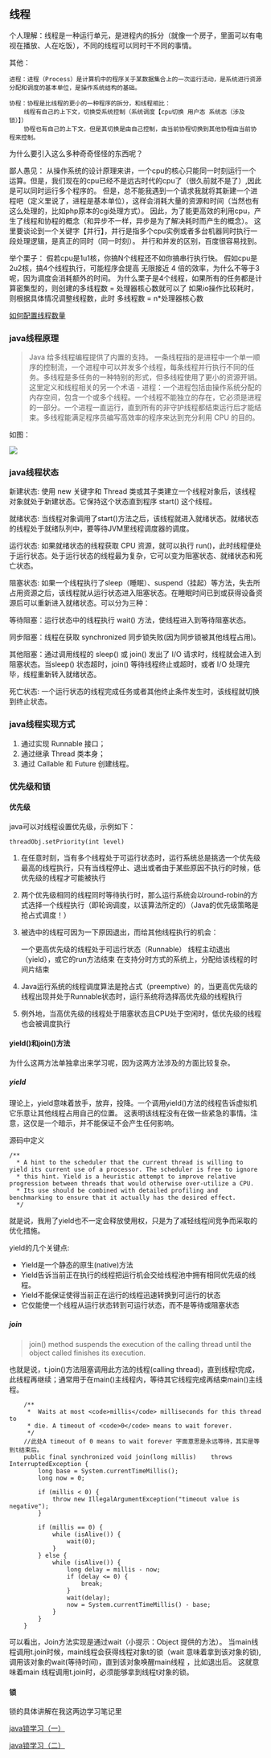 ## 线程

个人理解：线程是一种运行单元，是进程内的拆分（就像一个房子，里面可以有电视在播放、人在吃饭），不同的线程可以同时干不同的事情。

其他：

    进程：进程（Process）是计算机中的程序关于某数据集合上的一次运行活动，是系统进行资源分配和调度的基本单位，是操作系统结构的基础。
    
    协程：协程是比线程的更小的一种程序的拆分，和线程相比：
        线程有自己的上下文，切换受系统控制（系统调度【cpu切换 用户态 系统态（涉及锁）】）
        协程也有自己的上下文，但是其切换是由自己控制，由当前协程切换到其他协程由当前协程来控制。
        
为什么要引入这么多种奇奇怪怪的东西呢？

鄙人愚见： 从操作系统的设计原理来讲，一个cpu的核心只能同一时刻运行一个运算。但是，我们现在的cpu已经不是远古时代的cpu了（很久前就不是了）,因此是可以同时运行多个程序的。
但是，总不能我遇到一个请求我就将其新建一个进程吧（定义里说了，进程是基本单位），这样会消耗大量的资源和时间（当然也有这么处理的，比如php原本的cgi处理方式）。
因此，为了能更高效的利用cpu，产生了线程和协程的概念（和异步不一样，异步是为了解决耗时而产生的概念）。
这里要谈论到一个关键字【并行】，并行是指多个cpu实例或者多台机器同时执行一段处理逻辑，是真正的同时（同一时刻）。
并行和并发的区别，百度很容易找到。

举个栗子：
    假若cpu是1u1核，你搞N个线程还不如你搞串行执行快。
    假如cpu是2u2核，搞4个线程执行，可能程序会提高  无限接近 4 倍的效率，为什么不等于3呢，因为调度会消耗额外的时间。
    为什么栗子是4个线程，如果所有的任务都是计算密集型的，则创建的多线程数 = 处理器核心数就可以了
    如果io操作比较耗时，则根据具体情况调整线程数，此时 多线程数 = n*处理器核心数

[如何配置线程数量](https://blog.csdn.net/coslay/article/details/42062639?utm_source=blogxgwz5)

### java线程原理

> Java 给多线程编程提供了内置的支持。 一条线程指的是进程中一个单一顺序的控制流，一个进程中可以并发多个线程，每条线程并行执行不同的任务。多线程是多任务的一种特别的形式，但多线程使用了更小的资源开销。这里定义和线程相关的另一个术语 - 进程：一个进程包括由操作系统分配的内存空间，包含一个或多个线程。一个线程不能独立的存在，它必须是进程的一部分。一个进程一直运行，直到所有的非守护线程都结束运行后才能结束。多线程能满足程序员编写高效率的程序来达到充分利用 CPU 的目的。

如图：

![](http://www.runoob.com/wp-content/uploads/2014/01/java-thread.jpg)


### java线程状态

新建状态: 使用 new 关键字和 Thread 类或其子类建立一个线程对象后，该线程对象就处于新建状态。它保持这个状态直到程序 start() 这个线程。

就绪状态: 当线程对象调用了start()方法之后，该线程就进入就绪状态。就绪状态的线程处于就绪队列中，要等待JVM里线程调度器的调度。

运行状态: 如果就绪状态的线程获取 CPU 资源，就可以执行 run()，此时线程便处于运行状态。处于运行状态的线程最为复杂，它可以变为阻塞状态、就绪状态和死亡状态。

阻塞状态: 如果一个线程执行了sleep（睡眠）、suspend（挂起）等方法，失去所占用资源之后，该线程就从运行状态进入阻塞状态。在睡眠时间已到或获得设备资源后可以重新进入就绪状态。可以分为三种：

等待阻塞：运行状态中的线程执行 wait() 方法，使线程进入到等待阻塞状态。

同步阻塞：线程在获取 synchronized 同步锁失败(因为同步锁被其他线程占用)。

其他阻塞：通过调用线程的 sleep() 或 join() 发出了 I/O 请求时，线程就会进入到阻塞状态。当sleep() 状态超时，join() 等待线程终止或超时，或者 I/O 处理完毕，线程重新转入就绪状态。

死亡状态: 一个运行状态的线程完成任务或者其他终止条件发生时，该线程就切换到终止状态。

### java线程实现方式

1. 通过实现 Runnable 接口；
2. 通过继承 Thread 类本身；
3. 通过 Callable 和 Future 创建线程。


### 优先级和锁

#### 优先级

java可以对线程设置优先级，示例如下：

    threadObj.setPriority(int level)
    
   
1. 在任意时刻，当有多个线程处于可运行状态时，运行系统总是挑选一个优先级最高的线程执行，只有当线程停止、退出或者由于某些原因不执行的时候，低优先级的线程才可能被执行

2. 两个优先级相同的线程同时等待执行时，那么运行系统会以round-robin的方式选择一个线程执行（即轮询调度，以该算法所定的）（Java的优先级策略是抢占式调度！）

3. 被选中的线程可因为一下原因退出，而给其他线程执行的机会：

    一个更高优先级的线程处于可运行状态（Runnable）
    线程主动退出（yield），或它的run方法结束
    在支持分时方式的系统上，分配给该线程的时间片结束

4. Java运行系统的线程调度算法是抢占式（preemptive）的，当更高优先级的线程出现并处于Runnable状态时，运行系统将选择高优先级的线程执行

5. 例外地，当高优先级的线程处于阻塞状态且CPU处于空闲时，低优先级的线程也会被调度执行


#### yield()和join()方法

为什么这两方法单独拿出来学习呢，因为这两方法涉及的方面比较复杂。

##### yield 

理论上，yield意味着放手，放弃，投降。一个调用yield()方法的线程告诉虚拟机它乐意让其他线程占用自己的位置。
这表明该线程没有在做一些紧急的事情。注意，这仅是一个暗示，并不能保证不会产生任何影响。

源码中定义
```
/**
  * A hint to the scheduler that the current thread is willing to yield its current use of a processor. The scheduler is free to ignore
  * this hint. Yield is a heuristic attempt to improve relative progression between threads that would otherwise over-utilize a CPU.
  * Its use should be combined with detailed profiling and benchmarking to ensure that it actually has the desired effect.
  */
```

就是说，我用了yield也不一定会释放使用权，只是为了减轻线程间竞争而采取的优化措施。

yield的几个关键点:

- Yield是一个静态的原生(native)方法
- Yield告诉当前正在执行的线程把运行机会交给线程池中拥有相同优先级的线程。
- Yield不能保证使得当前正在运行的线程迅速转换到可运行的状态
- 它仅能使一个线程从运行状态转到可运行状态，而不是等待或阻塞状态

##### join

> join() method suspends the execution of the calling thread until the object called finishes its execution.

也就是说，t.join()方法阻塞调用此方法的线程(calling thread)，直到线程t完成，此线程再继续；通常用于在main()主线程内，等待其它线程完成再结束main()主线程。

```
    /**
     *  Waits at most <code>millis</code> milliseconds for this thread to  
     * die. A timeout of <code>0</code> means to wait forever.    
     */
    //此处A timeout of 0 means to wait forever 字面意思是永远等待，其实是等到t结束后。
    public final synchronized void join(long millis)    throws InterruptedException {
        long base = System.currentTimeMillis();
        long now = 0;

        if (millis < 0) {
            throw new IllegalArgumentException("timeout value is negative");
        }
        
        if (millis == 0) {
            while (isAlive()) {
                wait(0);
            }
        } else {
            while (isAlive()) {
                long delay = millis - now;
                if (delay <= 0) {
                    break;
                }
                wait(delay);
                now = System.currentTimeMillis() - base;
            }
        }
    }
```

可以看出，Join方法实现是通过wait（小提示：Object 提供的方法）。
当main线程调用t.join时候，main线程会获得线程对象t的锁（wait 意味着拿到该对象的锁),调用该对象的wait(等待时间)，直到该对象唤醒main线程 ，比如退出后。
这就意味着main 线程调用t.join时，必须能够拿到线程t对象的锁。

#### 锁

锁的具体讲解在我这两边学习笔记里

[java锁学习（一）](https://my.oschina.net/lwl1989/blog/3049066)

[java锁学习（二）](https://my.oschina.net/lwl1989/blog/3049584)